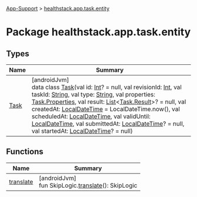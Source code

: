 
[App-Support](../../index.html) > [healthstack.app.task.entity](index.html)



# Package healthstack.app.task.entity



## Types


| Name | Summary |
|---|---|
| [Task](-task/index.html) | [androidJvm]<br>data class [Task](-task/index.html)(val id: [Int](https://kotlinlang.org/api/latest/jvm/stdlib/kotlin/-int/index.html)? = null, val revisionId: [Int](https://kotlinlang.org/api/latest/jvm/stdlib/kotlin/-int/index.html), val taskId: [String](https://kotlinlang.org/api/latest/jvm/stdlib/kotlin/-string/index.html), val type: [String](https://kotlinlang.org/api/latest/jvm/stdlib/kotlin/-string/index.html), val properties: [Task.Properties](-task/-properties/index.html), val result: [List](https://kotlinlang.org/api/latest/jvm/stdlib/kotlin.collections/-list/index.html)&lt;[Task.Result](-task/-result/index.html)&gt;? = null, val createdAt: [LocalDateTime](https://developer.android.com/reference/kotlin/java/time/LocalDateTime.html) = LocalDateTime.now(), val scheduledAt: [LocalDateTime](https://developer.android.com/reference/kotlin/java/time/LocalDateTime.html), val validUntil: [LocalDateTime](https://developer.android.com/reference/kotlin/java/time/LocalDateTime.html), val submittedAt: [LocalDateTime](https://developer.android.com/reference/kotlin/java/time/LocalDateTime.html)? = null, val startedAt: [LocalDateTime](https://developer.android.com/reference/kotlin/java/time/LocalDateTime.html)? = null) |


## Functions


| Name | Summary |
|---|---|
| [translate](translate.html) | [androidJvm]<br>fun SkipLogic.[translate](translate.html)(): SkipLogic |

